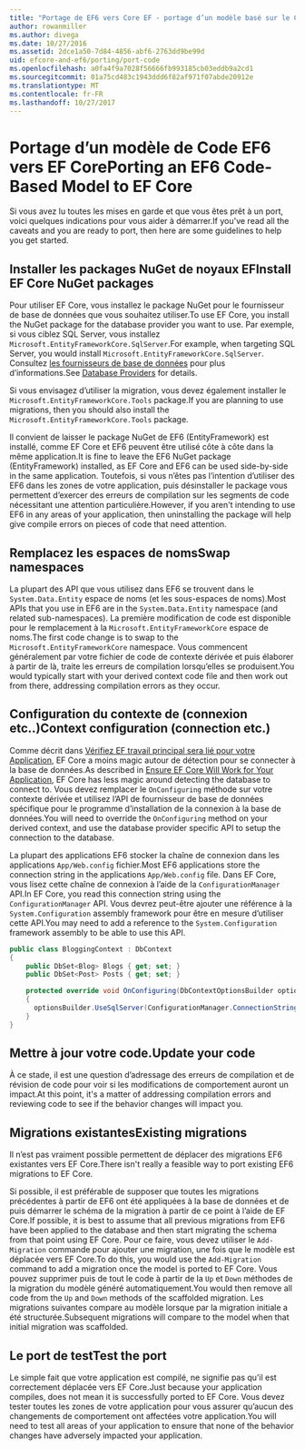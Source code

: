 ```yaml
---
title: "Portage de EF6 vers Core EF - portage d’un modèle basé sur le Code"
author: rowanmiller
ms.author: divega
ms.date: 10/27/2016
ms.assetid: 2dce1a50-7d84-4856-abf6-2763dd9be99d
uid: efcore-and-ef6/porting/port-code
ms.openlocfilehash: a0fa4f9a7028f56666fb993185cb03eddb9a2cd1
ms.sourcegitcommit: 01a75cd483c1943ddd6f82af971f07abde20912e
ms.translationtype: MT
ms.contentlocale: fr-FR
ms.lasthandoff: 10/27/2017
---
```

# <a name="porting-an-ef6-code-based-model-to-ef-core"></a><span data-ttu-id="b16a0-102">Portage d’un modèle de Code EF6 vers EF Core</span><span class="sxs-lookup"><span data-stu-id="b16a0-102">Porting an EF6 Code-Based Model to EF Core</span></span>

<span data-ttu-id="b16a0-103">Si vous avez lu toutes les mises en garde et que vous êtes prêt à un port, voici quelques indications pour vous aider à démarrer.</span><span class="sxs-lookup"><span data-stu-id="b16a0-103">If you've read all the caveats and you are ready to port, then here are some guidelines to help you get started.</span></span>

## <a name="install-ef-core-nuget-packages"></a><span data-ttu-id="b16a0-104">Installer les packages NuGet de noyaux EF</span><span class="sxs-lookup"><span data-stu-id="b16a0-104">Install EF Core NuGet packages</span></span>

<span data-ttu-id="b16a0-105">Pour utiliser EF Core, vous installez le package NuGet pour le fournisseur de base de données que vous souhaitez utiliser.</span><span class="sxs-lookup"><span data-stu-id="b16a0-105">To use EF Core, you install the NuGet package for the database provider you want to use.</span></span> <span data-ttu-id="b16a0-106">Par exemple, si vous ciblez SQL Server, vous installez `Microsoft.EntityFrameworkCore.SqlServer`.</span><span class="sxs-lookup"><span data-stu-id="b16a0-106">For example, when targeting SQL Server, you would install `Microsoft.EntityFrameworkCore.SqlServer`.</span></span> <span data-ttu-id="b16a0-107">Consultez [les fournisseurs de base de données](../../core/providers/index.md) pour plus d’informations.</span><span class="sxs-lookup"><span data-stu-id="b16a0-107">See [Database Providers](../../core/providers/index.md) for details.</span></span>

<span data-ttu-id="b16a0-108">Si vous envisagez d’utiliser la migration, vous devez également installer le `Microsoft.EntityFrameworkCore.Tools` package.</span><span class="sxs-lookup"><span data-stu-id="b16a0-108">If you are planning to use migrations, then you should also install the `Microsoft.EntityFrameworkCore.Tools` package.</span></span>

<span data-ttu-id="b16a0-109">Il convient de laisser le package NuGet de EF6 (EntityFramework) est installé, comme EF Core et EF6 peuvent être utilisé côte à côte dans la même application.</span><span class="sxs-lookup"><span data-stu-id="b16a0-109">It is fine to leave the EF6 NuGet package (EntityFramework) installed, as EF Core and EF6 can be used side-by-side in the same application.</span></span> <span data-ttu-id="b16a0-110">Toutefois, si vous n’êtes pas l’intention d’utiliser des EF6 dans les zones de votre application, puis désinstaller le package vous permettent d’exercer des erreurs de compilation sur les segments de code nécessitant une attention particulière.</span><span class="sxs-lookup"><span data-stu-id="b16a0-110">However, if you aren't intending to use EF6 in any areas of your application, then uninstalling the package will help give compile errors on pieces of code that need attention.</span></span>

## <a name="swap-namespaces"></a><span data-ttu-id="b16a0-111">Remplacez les espaces de noms</span><span class="sxs-lookup"><span data-stu-id="b16a0-111">Swap namespaces</span></span>

<span data-ttu-id="b16a0-112">La plupart des API que vous utilisez dans EF6 se trouvent dans le `System.Data.Entity` espace de noms (et les sous-espaces de noms).</span><span class="sxs-lookup"><span data-stu-id="b16a0-112">Most APIs that you use in EF6 are in the `System.Data.Entity` namespace (and related sub-namespaces).</span></span> <span data-ttu-id="b16a0-113">La première modification de code est disponible pour le remplacement à la `Microsoft.EntityFrameworkCore` espace de noms.</span><span class="sxs-lookup"><span data-stu-id="b16a0-113">The first code change is to swap to the `Microsoft.EntityFrameworkCore` namespace.</span></span> <span data-ttu-id="b16a0-114">Vous commencent généralement par votre fichier de code de contexte dérivée et puis élaborer à partir de là, traite les erreurs de compilation lorsqu’elles se produisent.</span><span class="sxs-lookup"><span data-stu-id="b16a0-114">You would typically start with your derived context code file and then work out from there, addressing compilation errors as they occur.</span></span>

## <a name="context-configuration-connection-etc"></a><span data-ttu-id="b16a0-115">Configuration du contexte de (connexion etc..)</span><span class="sxs-lookup"><span data-stu-id="b16a0-115">Context configuration (connection etc.)</span></span>

<span data-ttu-id="b16a0-116">Comme décrit dans [Vérifiez EF travail principal sera lié pour votre Application](ensure-requirements.md), EF Core a moins magic autour de détection pour se connecter à la base de données.</span><span class="sxs-lookup"><span data-stu-id="b16a0-116">As described in [Ensure EF Core Will Work for Your Application](ensure-requirements.md), EF Core has less magic around detecting the database to connect to.</span></span> <span data-ttu-id="b16a0-117">Vous devez remplacer le `OnConfiguring` méthode sur votre contexte dérivée et utilisez l’API de fournisseur de base de données spécifique pour le programme d’installation de la connexion à la base de données.</span><span class="sxs-lookup"><span data-stu-id="b16a0-117">You will need to override the `OnConfiguring` method on your derived context, and use the database provider specific API to setup the connection to the database.</span></span>

<span data-ttu-id="b16a0-118">La plupart des applications EF6 stocker la chaîne de connexion dans les applications `App/Web.config` fichier.</span><span class="sxs-lookup"><span data-stu-id="b16a0-118">Most EF6 applications store the connection string in the applications `App/Web.config` file.</span></span> <span data-ttu-id="b16a0-119">Dans EF Core, vous lisez cette chaîne de connexion à l’aide de la `ConfigurationManager` API.</span><span class="sxs-lookup"><span data-stu-id="b16a0-119">In EF Core, you read this connection string using the `ConfigurationManager` API.</span></span> <span data-ttu-id="b16a0-120">Vous devrez peut-être ajouter une référence à la `System.Configuration` assembly framework pour être en mesure d’utiliser cette API.</span><span class="sxs-lookup"><span data-stu-id="b16a0-120">You may need to add a reference to the `System.Configuration` framework assembly to be able to use this API.</span></span>

``` csharp
public class BloggingContext : DbContext
{
    public DbSet<Blog> Blogs { get; set; }
    public DbSet<Post> Posts { get; set; }

    protected override void OnConfiguring(DbContextOptionsBuilder optionsBuilder)
    {
      optionsBuilder.UseSqlServer(ConfigurationManager.ConnectionStrings["BloggingDatabase"].ConnectionString);
    }
}
```

## <a name="update-your-code"></a><span data-ttu-id="b16a0-121">Mettre à jour votre code.</span><span class="sxs-lookup"><span data-stu-id="b16a0-121">Update your code</span></span>

<span data-ttu-id="b16a0-122">À ce stade, il est une question d’adressage des erreurs de compilation et de révision de code pour voir si les modifications de comportement auront un impact.</span><span class="sxs-lookup"><span data-stu-id="b16a0-122">At this point, it's a matter of addressing compilation errors and reviewing code to see if the behavior changes will impact you.</span></span>

## <a name="existing-migrations"></a><span data-ttu-id="b16a0-123">Migrations existantes</span><span class="sxs-lookup"><span data-stu-id="b16a0-123">Existing migrations</span></span>

<span data-ttu-id="b16a0-124">Il n’est pas vraiment possible permettent de déplacer des migrations EF6 existantes vers EF Core.</span><span class="sxs-lookup"><span data-stu-id="b16a0-124">There isn't really a feasible way to port existing EF6 migrations to EF Core.</span></span>

<span data-ttu-id="b16a0-125">Si possible, il est préférable de supposer que toutes les migrations précédentes à partir de EF6 ont été appliquées à la base de données et de puis démarrer le schéma de la migration à partir de ce point à l’aide de EF Core.</span><span class="sxs-lookup"><span data-stu-id="b16a0-125">If possible, it is best to assume that all previous migrations from EF6 have been applied to the database and then start migrating the schema from that point using EF Core.</span></span> <span data-ttu-id="b16a0-126">Pour ce faire, vous devez utiliser le `Add-Migration` commande pour ajouter une migration, une fois que le modèle est déplacée vers EF Core.</span><span class="sxs-lookup"><span data-stu-id="b16a0-126">To do this, you would use the `Add-Migration` command to add a migration once the model is ported to EF Core.</span></span> <span data-ttu-id="b16a0-127">Vous pouvez supprimer puis de tout le code à partir de la `Up` et `Down` méthodes de la migration du modèle généré automatiquement.</span><span class="sxs-lookup"><span data-stu-id="b16a0-127">You would then remove all code from the `Up` and `Down` methods of the scaffolded migration.</span></span> <span data-ttu-id="b16a0-128">Les migrations suivantes compare au modèle lorsque par la migration initiale a été structurée.</span><span class="sxs-lookup"><span data-stu-id="b16a0-128">Subsequent migrations will compare to the model when that initial migration was scaffolded.</span></span>

## <a name="test-the-port"></a><span data-ttu-id="b16a0-129">Le port de test</span><span class="sxs-lookup"><span data-stu-id="b16a0-129">Test the port</span></span>

<span data-ttu-id="b16a0-130">Le simple fait que votre application est compilé, ne signifie pas qu’il est correctement déplacée vers EF Core.</span><span class="sxs-lookup"><span data-stu-id="b16a0-130">Just because your application compiles, does not mean it is successfully ported to EF Core.</span></span> <span data-ttu-id="b16a0-131">Vous devez tester toutes les zones de votre application pour vous assurer qu’aucun des changements de comportement ont affectées votre application.</span><span class="sxs-lookup"><span data-stu-id="b16a0-131">You will need to test all areas of your application to ensure that none of the behavior changes have adversely impacted your application.</span></span>
